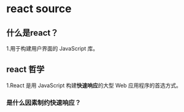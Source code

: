 # react source

## 什么是react？

1.用于构建用户界面的 JavaScript 库。

## react 哲学

1.React 是用 JavaScript 构建**快速响应**的大型 Web 应用程序的首选方式。

### 是什么因素制约快速响应？

